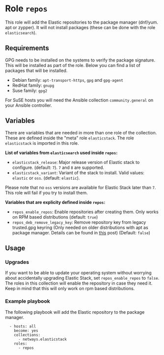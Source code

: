 # Role `repos`

This role will add the Elastic repositories to the package manager (dnf/yum. apt or zypper). It will not install packages (these can be done with the role `elasticsearch`).

## Requirements

GPG needs to be installed on the systems to verify the package signature. This will be installed as part of the role. Below you can find a list of packages that will be installed.
* Debian family: `apt-transport-https`, `gpg` and `gpg-agent`
* RedHat family: `gnupg`
* Suse family: `gpg2`

For SuSE hosts you will need the Ansible collection `community.general` on your Ansible controller.

## Variables

There are variables that are needed in more than one role of the collection. These are defined inside the "meta" role `elasticstack`. The role `elasticstack` is imported in this role.

**List of variables from `elasticsearch` used inside `repos`:**
* `elasticstack_release`: Major release version of Elastic stack to configure. (default: `7`). `7` and `8` are supported.
* `elasticstack_variant`: Variant of the stack to install. Valid values: `elastic` or `oss`. (default: `elastic`).

Please note that no `oss` versions are available for Elastic Stack later than `7`. This role will fail if you try to install them.

**Variables that are explicity defined inside `repos`:**
* `repos_enable_repos`: Enable repositories after creating them. Only works on RPM based distributions (default: `true`) 
* `repos_deb_remove_legacy_key`: Remove repository key from legacy trusted.gpg keyring (Only needed on older distributions with apt as package manager. Details can be found in [this](https://askubuntu.com/questions/1286545/what-commands-exactly-should-replace-the-deprecated-apt-key) post) (Default: `false`)

## Usage

### Upgrades

If you want to be able to update your operating system without worrying about accidentally upgrading Elastic Stack, set `repos_enable_repos` to `false`. The roles in this collection will enable the repository in case they need it. Keep in mind that this will only work on rpm based distributions.

### Example playbook

The following playbook will add the Elastic repository to the package manager.

```
  - hosts: all
    become: yes
    collections:
      - netways.elasticstack
    roles:
      - repos
```